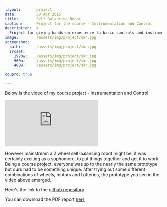 ```yaml
---
layout:       project
date:         30 Apr 2015
title:        Self Balancing Robot
caption:      Project for the course - Instrumentation and Control
description:  >
  Project for giving hands-on experience to basic controls and instrumentation.
image:        /assets/img/project/sbr.jpg
screenshot:
  path:       /assets/img/project/sbr.jpg
  srcset:
    1920w:    /assets/img/project/sbr.jpg
    960w:     /assets/img/project/sbr.jpg
    480w:     /assets/img/project/sbr.jpg

coupro: true

---
```

Below is the video of my course project - Instrumentation and Control

<div class="videowrapper">
  <iframe src="https://www.youtube.com/embed/0pzGdVTDJ8c?rel=0" frameborder="0" gesture="media" allow="encrypted-media" allowfullscreen> </iframe>
</div>

However mainstream a 2 wheel self-balancing robot might be, it was certainly exciting as a sophomore, to put things together and get it to work. Being a course project, everyone was up to the nearly the same prototype but ours had to be something unique. After trying out some different combinations of wheels, motors and batteries, the prototype you see in the video above emerged.


Here's the link to the [github repository](https://github.com/souryavarenya/Self-Balancing-bot)

You can download the PDF report [here](IPRep.pdf)
<!-- style="width: 100%; height:100%;" -->
